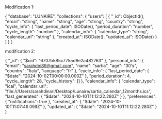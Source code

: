 Modification 1:

{
  "database": "LUNAIRE",
  "collections": {
    "users": [
      {
        "_id": ObjectId(),
        "email": "string",
        "name": "string",
        "age": "string",
        "country": "string",
        "cycle_info": {
          "last_period_date": ISODate(),
          "period_duration": "number",
          "cycle_length": "number"
        },
        "calendar_info": {
          "calendar_type": "string",
          "calendar_url": "string"
        },
        "created_at": ISODate(),
        "updated_at": ISODate()
      }
    ]
  }
}



modification 2:

{
  "_id": {
    "$oid": "6707b585c7755d9e2a482763"
  },
  "personal_info": {
    "email": "sarahdni89@gmail.com",
    "name": "sartia",
    "age": "30's",
    "country": "Italy",
    "language": "fr"
  },
  "cycle_info": {
    "last_period_date": {
      "$date": "2024-10-02T00:00:00.000Z"
    },
    "period_duration": 4,
    "cycle_length": 28,
    "cycle_history": []
  },
  "calendar_info": {
    "calendar_type": "ical",
    "calendar_url": "file:///Users/sarahdinari/Desktop/Lunaire/sartia_calendar_12months.ics",
    "last_generated": {
      "$date": "2024-10-10T11:12:22.280Z"
    }
  },
  "preferences": {
    "notifications": true
  },
  "created_at": {
    "$date": "2024-10-10T11:07:49.098Z"
  },
  "updated_at": {
    "$date": "2024-10-10T11:12:22.280Z"
  }
}
